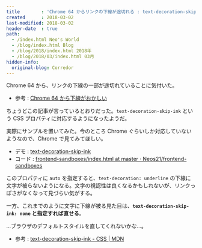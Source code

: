 ```yaml
---
title        : 'Chrome 64 からリンクの下線が途切れる : text-decoration-skip-ink プロパティについて'
created      : 2018-03-02
last-modified: 2018-03-02
header-date  : true
path:
  - /index.html Neo's World
  - /blog/index.html Blog
  - /blog/2018/index.html 2018年
  - /blog/2018/03/index.html 03月
hidden-info:
  original-blog: Corredor
---
```


Chrome 64 から、リンクの下線の一部が途切れていることに気付いた。

- 参考 : [Chrome 64 から下線がおかしい](http://var.blog.jp/archives/74242827.html)

ちょうどこの記事が言っているとおりだった。`text-decoration-skip-ink` という CSS プロパティに対応するようになったようだ。

実際にサンプルを置いてみた。今のところ Chrome ぐらいしか対応していないようなので、Chrome で見てみてほしい。

- デモ : [text-decoration-skip-ink](https://neos21.github.io/frontend-sandboxes/text-decoration-skip-ink/index.html)
- コード : [frontend-sandboxes/index.html at master · Neos21/frontend-sandboxes](https://github.com/neos21/frontend-sandboxes/blob/master/text-decoration-skip-ink/index.html)

このプロパティに `auto` を指定すると、`text-decoration: underline` の下線に文字が被らないようになる。文字の視認性は良くなるかもしれないが、リンクっぽさがなくなって見づらい気がする。

一方、これまでのように文字に下線が被る見た目は、**`text-decoration-skip-ink: none` と指定すれば直せる**。

…ブラウザのデフォルトスタイルを直してくれないかな…。

- 参考 : [text-decoration-skip-ink - CSS | MDN](https://developer.mozilla.org/en-US/docs/Web/CSS/text-decoration-skip-ink)
